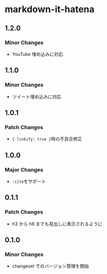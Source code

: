 # markdown-it-hatena

## 1.2.0

### Minor Changes

- YouTube 埋め込みに対応

## 1.1.0

### Minor Changes

- ツイート埋め込みに対応

## 1.0.1

### Patch Changes

- `{ linkify: true }`時の不具合修正

## 1.0.0

### Major Changes

- `:cite`をサポート

## 0.1.1

### Patch Changes

- h3 から h6 までも見出しに表示されるように

## 0.1.0

### Minor Changes

- changeset でのバージョン管理を開始
